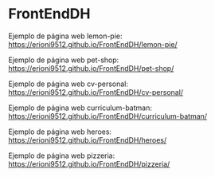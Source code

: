 # FrontEndDH

Ejemplo de página web lemon-pie: https://erioni9512.github.io/FrontEndDH/lemon-pie/

Ejemplo de página web pet-shop: https://erioni9512.github.io/FrontEndDH/pet-shop/

Ejemplo de página web cv-personal: https://erioni9512.github.io/FrontEndDH/cv-personal/

Ejemplo de página web curriculum-batman: https://erioni9512.github.io/FrontEndDH/curriculum-batman/

Ejemplo de página web heroes: https://erioni9512.github.io/FrontEndDH/heroes/

Ejemplo de página web pizzeria: https://erioni9512.github.io/FrontEndDH/pizzeria/
